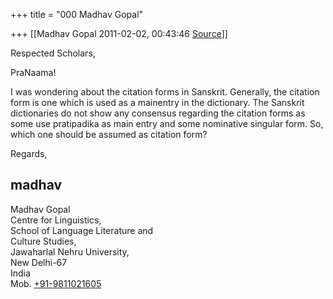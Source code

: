 +++
title = "000 Madhav Gopal"

+++
[[Madhav Gopal	2011-02-02, 00:43:46 [Source](https://groups.google.com/g/bvparishat/c/AlIZ3210jDQ)]]



Respected Scholars,

PraNaama!  

I was wondering about the citation forms in Sanskrit. Generally, the citation form is one which is used as a mainentry in the dictionary. The Sanskrit dictionaries do not show any consensus regarding the citation forms as some use pratipadika as main entry and some nominative singular form. So, which one should be assumed as citation form?



Regards,

madhav  
--  
Madhav Gopal  
Centre for Linguistics,  
School of Language Literature and  
Culture Studies,  
Jawaharlal Nehru University,  
New Delhi-67  
India  
Mob. [+91-9811021605](tel:+91%2098110%2021605)  

